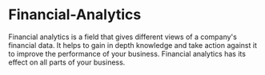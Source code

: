 # Financial-Analytics
Financial analytics is a field that gives different views of a company's financial data. It helps to gain in depth knowledge and take action against it to improve the performance of your business. Financial analytics has its effect on all parts of your business.
